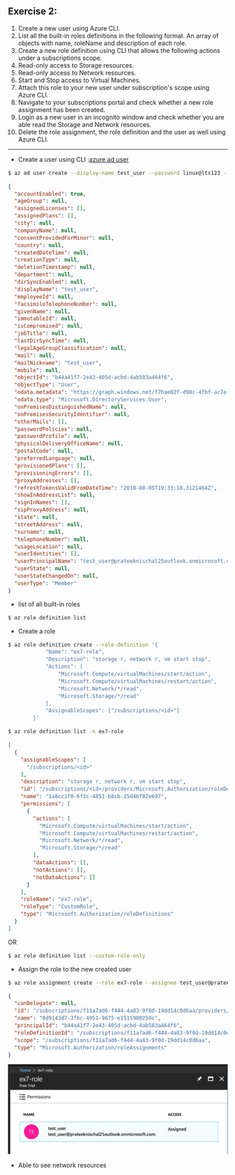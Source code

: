 ## Exercise 2:
1. Create a new user using Azure CLI.
2. List all the built-in roles definitions in the following format. An array of objects with name, roleName and description of each role.
3. Create a new role definition using CLI that allows the following actions under a subscriptions scope.
  1. Read-only access to Storage resources.
  2. Read-only access to Network resources.
  3. Start and Stop access to Virtual Machines.
4. Attach this role to your new user under subscription's scope using Azure CLI.
5. Navigate to your subscriptions portal and check whether a new role assignment has been created.
6. Login as a new user in an incognito window and check whether you are able read the Storage and Network resources.
7. Delete the role assignment, the role definition and the user as well using Azure CLI.
---
* Create a user using CLI :[azure ad user](https://docs.microsoft.com/en-us/cli/azure/ad/user?view=azure-cli-latest)
```bash
$ az ad user create --display-name test_user --password linux@lts123 --user-principal-name test_user@prateeknischal25outlook.onmicrosoft.com
```
```json
{
  "accountEnabled": true,
  "ageGroup": null,
  "assignedLicenses": [],
  "assignedPlans": [],
  "city": null,
  "companyName": null,
  "consentProvidedForMinor": null,
  "country": null,
  "createdDateTime": null,
  "creationType": null,
  "deletionTimestamp": null,
  "department": null,
  "dirSyncEnabled": null,
  "displayName": "test_user",
  "employeeId": null,
  "facsimileTelephoneNumber": null,
  "givenName": null,
  "immutableId": null,
  "isCompromised": null,
  "jobTitle": null,
  "lastDirSyncTime": null,
  "legalAgeGroupClassification": null,
  "mail": null,
  "mailNickname": "test_user",
  "mobile": null,
  "objectId": "b44a41f7-2e43-405d-acbd-4ab583a464f6",
  "objectType": "User",
  "odata.metadata": "https://graph.windows.net/f7bae02f-d98c-4fbf-ac7e-791e026bc7bc/$metadata#directoryObjects/Microsoft.DirectoryServices.User/@Element",
  "odata.type": "Microsoft.DirectoryServices.User",
  "onPremisesDistinguishedName": null,
  "onPremisesSecurityIdentifier": null,
  "otherMails": [],
  "passwordPolicies": null,
  "passwordProfile": null,
  "physicalDeliveryOfficeName": null,
  "postalCode": null,
  "preferredLanguage": null,
  "provisionedPlans": [],
  "provisioningErrors": [],
  "proxyAddresses": [],
  "refreshTokensValidFromDateTime": "2018-08-05T19:33:18.3121464Z",
  "showInAddressList": null,
  "signInNames": [],
  "sipProxyAddress": null,
  "state": null,
  "streetAddress": null,
  "surname": null,
  "telephoneNumber": null,
  "usageLocation": null,
  "userIdentities": [],
  "userPrincipalName": "test_user@prateeknischal25outlook.onmicrosoft.com",
  "userState": null,
  "userStateChangedOn": null,
  "userType": "Member"
}
```

* list of all built-in roles
```bash
$ az role definition list
```

* Create a role
```bash
$ az role definition create --role-definition '{
            "Name": "ex7-role",
            "Description": "storage r, network r, vm start stop",
            "Actions": [
                "Microsoft.Compute/virtualMachines/start/action",
                "Microsoft.Compute/virtualMachines/restart/action",
                "Microsoft.Network/*/read",
                "Microsoft.Storage/*/read"
            ],
            "AssignableScopes": ["/subscriptions/<id>"]
        }'
```
```bash
$ az role definition list -n ex7-role
```
```json
[
  {
    "assignableScopes": [
      "/subscriptions/<id>"
    ],
    "description": "storage r, network r, vm start stop",
    "id": "/subscriptions/<id>/providers/Microsoft.Authorization/roleDefinitions/1a8cc1f0-6f3c-4851-b8cb-25d46f82e697",
    "name": "1a8cc1f0-6f3c-4851-b8cb-25d46f82e697",
    "permissions": [
      {
        "actions": [
          "Microsoft.Compute/virtualMachines/start/action",
          "Microsoft.Compute/virtualMachines/restart/action",
          "Microsoft.Network/*/read",
          "Microsoft.Storage/*/read"
        ],
        "dataActions": [],
        "notActions": [],
        "notDataActions": []
      }
    ],
    "roleName": "ex7-role",
    "roleType": "CustomRole",
    "type": "Microsoft.Authorization/roleDefinitions"
  }
]
```
OR
```bash
$ az role definition list --custom-role-only
```
* Assign the role to the new created user
```bash
$ az role assignment create --role ex7-role --assignee test_user@prateeknischal25outlook.onmicrosoft.com
```
```json
{
  "canDelegate": null,
  "id": "/subscriptions/f11a7ad6-f444-4a83-9f0d-19dd14c0d6aa/providers/Microsoft.Authorization/roleAssignments/8d9143d7-3fbc-4051-9675-e1515980259c",
  "name": "8d9143d7-3fbc-4051-9675-e1515980259c",
  "principalId": "b44a41f7-2e43-405d-acbd-4ab583a464f6",
  "roleDefinitionId": "/subscriptions/f11a7ad6-f444-4a83-9f0d-19dd14c0d6aa/providers/Microsoft.Authorization/roleDefinitions/1a8cc1f0-6f3c-4851-b8cb-25d46f82e697",
  "scope": "/subscriptions/f11a7ad6-f444-4a83-9f0d-19dd14c0d6aa",
  "type": "Microsoft.Authorization/roleAssignments"
}
```
![assigned to user](ex7b_role_assigned.png)
* Able to see network resources
